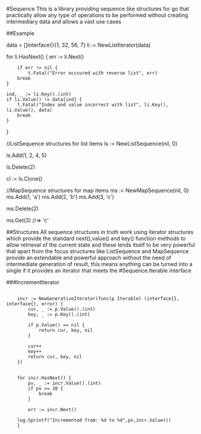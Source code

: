 #Sequence
 This is a library providing sequence like structures for go that practically allow any type of operations to be performed without creating intermediary data and allows a vast use cases

##Example

 data = []interface{}{1, 32, 56, 7}
 li := NewListIterator(data)

 for li.HasNext() {
        err := li.Next()

        if err != nil {
	        t.Fatal("Error occcured with reverse list", err)
		break
	}

	ind, _ := li.Key().(int)
	if li.Value() != data[ind] {
		t.Fatal("Index and value incorrect with list", li.Key(), li.Value(), data)
		break
	}
 }


 //ListSequence structures for list items
 ls := NewListSequence(nil, 0)

 ls.Add(1, 2, 4, 5)

 ls.Delete(2)

 cl := ls.Clone()

 //MapSequence structures for map items
 ms := NewMapSequence(nil, 0)
 ms.Add(1, 'a')
 ms.Add(2, 'b')
 ms.Add(3, 'c')

 ms.Delete(2)

 ms.Get(3) //=> 'c'

 ##Structures
 All sequence structures in truth work using iterator structures which provide the standard next(),value() and key() function methods to allow retrieval of the current state and these lends itself to be very powerful that apart from the focus structures like ListSequence and MapSequence provide an extendable and powerful approach without the need of intermediate generation of result, this means anything can be turned into a single if it provides an iterator that meets the #Sequence.Iterable interface


###IncrementIterator

```

	incr := NewGenerativeIterator(func(p Iterable) (interface{}, interface{}, error) {
		cur, _ := p.Value().(int)
		key, _ := p.Key().(int)

		if p.Value() == nil {
			return cur, key, nil
		}

		cur++
		key++
		return cur, key, nil
	})


	for incr.HasNext() {
		pv, _ := incr.Value().(int)
		if pv >= 10 {
			break
		}

		err := incr.Next()

    log.Sprintf("Incremented from: %d to %d",pv,incr.Value())
	}
```

